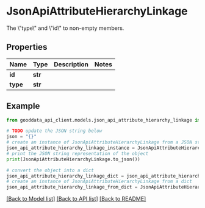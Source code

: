 # JsonApiAttributeHierarchyLinkage

The \\\"type\\\" and \\\"id\\\" to non-empty members.

## Properties

Name | Type | Description | Notes
------------ | ------------- | ------------- | -------------
**id** | **str** |  | 
**type** | **str** |  | 

## Example

```python
from gooddata_api_client.models.json_api_attribute_hierarchy_linkage import JsonApiAttributeHierarchyLinkage

# TODO update the JSON string below
json = "{}"
# create an instance of JsonApiAttributeHierarchyLinkage from a JSON string
json_api_attribute_hierarchy_linkage_instance = JsonApiAttributeHierarchyLinkage.from_json(json)
# print the JSON string representation of the object
print(JsonApiAttributeHierarchyLinkage.to_json())

# convert the object into a dict
json_api_attribute_hierarchy_linkage_dict = json_api_attribute_hierarchy_linkage_instance.to_dict()
# create an instance of JsonApiAttributeHierarchyLinkage from a dict
json_api_attribute_hierarchy_linkage_from_dict = JsonApiAttributeHierarchyLinkage.from_dict(json_api_attribute_hierarchy_linkage_dict)
```
[[Back to Model list]](../README.md#documentation-for-models) [[Back to API list]](../README.md#documentation-for-api-endpoints) [[Back to README]](../README.md)


